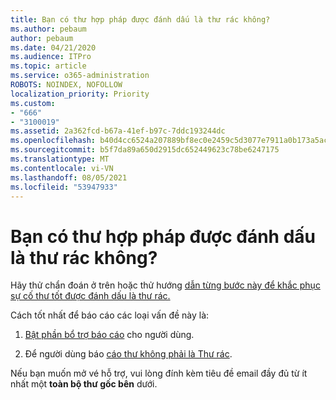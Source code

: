 ```yaml
---
title: Bạn có thư hợp pháp được đánh dấu là thư rác không?
ms.author: pebaum
author: pebaum
ms.date: 04/21/2020
ms.audience: ITPro
ms.topic: article
ms.service: o365-administration
ROBOTS: NOINDEX, NOFOLLOW
localization_priority: Priority
ms.custom:
- "666"
- "3100019"
ms.assetid: 2a362fcd-b67a-41ef-b97c-7ddc193244dc
ms.openlocfilehash: b40d4cc6524a207889bf8ec0e2459c5d3077e7911a0b173a5ac87bb330d5d2cb
ms.sourcegitcommit: b5f7da89a650d2915dc652449623c78be6247175
ms.translationtype: MT
ms.contentlocale: vi-VN
ms.lasthandoff: 08/05/2021
ms.locfileid: "53947933"
---
```

# <a name="do-you-have-legitimate-messages-being-marked-as-spam"></a>Bạn có thư hợp pháp được đánh dấu là thư rác không?

Hãy thử chẩn đoán ở trên hoặc thử hướng [dẫn từng bước này để khắc phục sự cố thư tốt được đánh dấu là thư rác.](https://docs.microsoft.com/microsoft-365/security/office-365-security/anti-spam-protection)
  
Cách tốt nhất để báo cáo các loại vấn đề này là:

1. [Bật phần bổ trợ báo cáo](https://docs.microsoft.com/microsoft-365/security/office-365-security/enable-the-report-message-add-in) cho người dùng.

2. Để người dùng báo [cáo thư không phải là Thư rác](https://support.office.com/article/use-the-report-message-add-in-b5caa9f1-cdf3-4443-af8c-ff724ea719d2).

Nếu bạn muốn mở vé hỗ trợ, vui lòng đính kèm tiêu đề email đầy đủ từ ít nhất một **toàn bộ thư gốc bên** dưới.
  